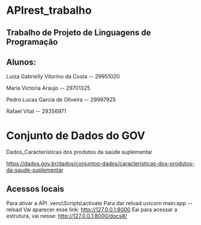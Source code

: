 # APIrest_trabalho
## **Trabalho de Projeto de Linguagens de Programação**

## Alunos:
<p> Luiza Gabrielly Vitorino da Costa -- 29951020 </p>
<p>Maria Victoria Araujo -- 29701325</p>
<p>Pedro Lucas Garcia de Oliveira -- 29997925 </p>
<p>Rafael Vital -- 29356971</p>

# Conjunto de Dados do GOV
<p>Dados_Características dos produtos da saúde suplementar

https://dados.gov.br/dados/conjuntos-dados/caracteristicas-dos-produtos-da-saude-suplementar</p>

## Acessos locais
Para ativar a API .venc\Scripts\activate
Para dar reload uvicorn main:app --reload
Vai aparecer esse link:
http://127.0.0.1:8000
Eai para acessar a estrutura, vai nesse:
http://127.0.0.1:8000/docs#/

